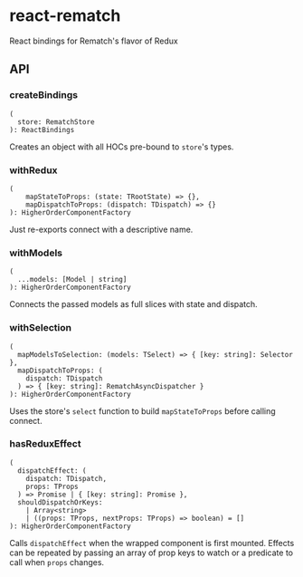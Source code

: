 # react-rematch

React bindings for Rematch's flavor of Redux

## API

### createBindings

```
(
  store: RematchStore
): ReactBindings
```

Creates an object with all HOCs pre-bound to `store`'s types.

### withRedux

```
(
    mapStateToProps: (state: TRootState) => {},
    mapDispatchToProps: (dispatch: TDispatch) => {}
): HigherOrderComponentFactory
```

Just re-exports connect with a descriptive name.

### withModels

```
(
  ...models: [Model | string]
): HigherOrderComponentFactory
```

Connects the passed models as full slices with state and dispatch.

### withSelection

```
(
  mapModelsToSelection: (models: TSelect) => { [key: string]: Selector },
  mapDispatchToProps: (
    dispatch: TDispatch
  ) => { [key: string]: RematchAsyncDispatcher }
): HigherOrderComponentFactory
```

Uses the store's `select` function to build `mapStateToProps` before calling connect.

### hasReduxEffect

```
(
  dispatchEffect: (
    dispatch: TDispatch,
    props: TProps
  ) => Promise | { [key: string]: Promise },
  shouldDispatchOrKeys:
    | Array<string>
    | ((props: TProps, nextProps: TProps) => boolean) = []
): HigherOrderComponentFactory
```

Calls `dispatchEffect` when the wrapped component is first mounted. Effects can be repeated by passing an array of prop keys to watch or a predicate to call when `props` changes.
